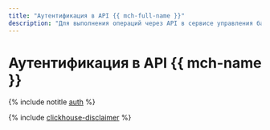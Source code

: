 ```yaml
---
title: "Аутентификация в API {{ mch-full-name }}"
description: "Для выполнения операций через API в сервисе управления базами данных {{ CH }} – {{ mch-full-name }}, необходимо получить IAM-токен для своего аккаунта."
---
```


# Аутентификация в API {{ mch-name }}

{% include notitle [auth](../../_includes/authentication.md) %}

{% include [clickhouse-disclaimer](../../_includes/clickhouse-disclaimer.md) %}

